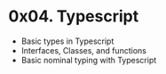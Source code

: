 # 0x04. Typescript

- Basic types in Typescript
- Interfaces, Classes, and functions
- Basic nominal typing with Typescript
